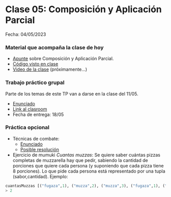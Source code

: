 # Clase 05: Composición y Aplicación Parcial

Fecha: 04/05/2023

### Material que acompaña la clase de hoy

* [Apunte](https://docs.google.com/document/d/1n7TPE2qRpFSnj95lIZFD-q7Ko_DT9XZLH9_kEkNClrU/edit) sobre Composición y Aplicación Parcial.
* [Código visto en clase](https://github.com/pdepjm/2023-f-clase05)
* [Video de la clase]() (próximamente...)

### Trabajo práctico grupal

Parte de los temas de este TP van a darse en la clase del 11/05.

* [Enunciado](https://docs.google.com/document/u/1/d/e/2PACX-1vTdhbF62uhKVbSWqKy0l7mx5wLWGgqtdrefisEK5bS5Wwk72Pd1VQKVSLhEa5E0qjXhm4hivGCwC_KP/pub)
* [Link al clasroom](https://classroom.github.com/a/Hiw4lEGH)
* Fecha de entrega: 18/05

### Práctica opcional

* Técnicas de combate:
  * [Enunciado](https://docs.google.com/document/d/e/2PACX-1vR-HMsdM5BW8HOKNNL-GOvWvnP4SoxsZRyrZpcqLv8vHcVugxlUPN4L-vxntC6UAJ1IQ6B92HFeQp90/pub)
  * [Posible resolución]()
* Ejercicio de mumuki _Cuantas muzzas_: Se quiere saber cuántas pizzas completas de muzzarella hay que pedir, sabiendo la cantidad de porciones que quiere cada persona (y suponiendo que cada pizza tiene 8 porciones). Lo que pide cada persona está representado por una tupla (sabor,cantidad). Ejemplo:

```haskell
cuantasMuzzas [("fugaza",1), ("muzza",2), ("muzza",3), ("fugaza",1), ("morrone",1), ("muzza",4)]
> 2
```
  
